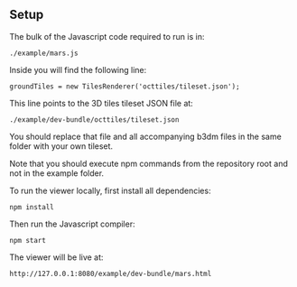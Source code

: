 ## Setup

The bulk of the Javascript code required to run is in:

```
./example/mars.js
```

Inside you will find the following line:

```
groundTiles = new TilesRenderer('octtiles/tileset.json');
```

This line points to the 3D tiles tileset JSON file at:

```
./example/dev-bundle/octtiles/tileset.json
```

You should replace that file and all accompanying b3dm files in the same folder with your own tileset.

Note that you should execute npm commands from the repository root and not in the example folder.

To run the viewer locally, first install all dependencies:

```
npm install
```

Then run the Javascript compiler:

```
npm start
```

The viewer will be live at:

```
http://127.0.0.1:8080/example/dev-bundle/mars.html
```


